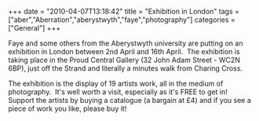 +++
date = "2010-04-07T13:18:42"
title = "Exhibition in London"
tags = ["aber","Aberration","aberystwyth","faye","photography"]
categories = ["General"]
+++

Faye and some others from the Aberystwyth university are putting on an exhibition in London between 2nd April and 16th April.  The exhibition is taking place in the Proud Central Gallery (32 John Adam Street - WC2N 6BP), just off the Strand and literally a minutes walk from Charing Cross.

The exhibition is the display of 19 artists work, all in the medium of photography.  It's well worth a visit, especially as it's FREE to get in!  Support the artists by buying a catalogue (a bargain at £4) and if you see a piece of work you like, please buy it!
